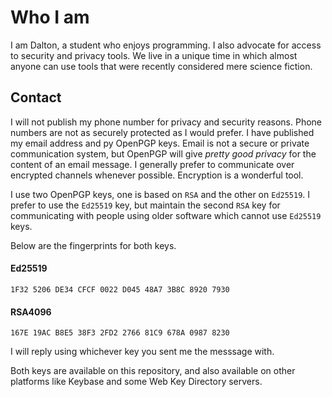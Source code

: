 Who I am
========

I am Dalton, a student who enjoys programming. I also advocate for access
to security and privacy tools. We live in a unique time in which almost
anyone can use tools that were recently considered mere science fiction.

Contact
-------

I will not publish my phone number for privacy and security reasons.
Phone numbers are not as securely protected as I would prefer. I have
published my email address and py OpenPGP keys. Email is not a secure or
private communication system, but OpenPGP will give *pretty good privacy*
for the content of an email message. I generally prefer to communicate
over encrypted channels whenever possible. Encryption is a wonderful tool.

I use two OpenPGP keys, one is based on ```RSA``` and the other on
```Ed25519```. I prefer to use the ```Ed25519``` key, but maintain the
second ```RSA``` key for communicating with people using older software
which cannot use ```Ed25519``` keys. 

Below are the fingerprints for both keys.

#### Ed25519

```1F32 5206 DE34 CFCF 0022 D045 48A7 3B8C 8920 7930```

#### RSA4096

```167E 19AC B8E5 38F3 2FD2 2766 81C9 678A 0987 8230```

I will reply using whichever key you sent me the messsage with.

Both keys are available on this repository, and also available on other
platforms like Keybase and some Web Key Directory servers.